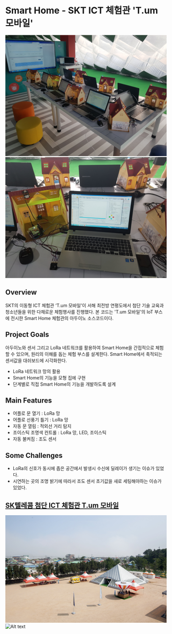 # Smart Home - SKT ICT 체험관 'T.um 모바일'
![Alt text](/images/smarthome_1.jpg?raw=true "SmartHome1")
![Alt text](/images/smarthome_2.jpg?raw=true "SmartHome2")

## Overview
SKT의 이동형 ICT 체험관 ‘T.um 모바일’이 서해 최전방 연평도에서 첨단 기술 교육과 청소년들을 위한 다채로운 체험행사를 진행했다.
본 코드는 'T.um 모바일'의 IoT 부스에 전시한 Smart Home 체험관의 아두이노 소스코드이다.

## Project Goals
아두이노와 센서 그리고 LoRa 네트워크를 활용하여 Smart Home을 간접적으로 체험할 수 있으며, 원리의 이해를 돕는 체험 부스를 설계한다.
Smart Home에서 축적되는 센서값을 대쉬보드에 시각화한다.

- LoRa 네트워크 망의 활용
- Smart Home의 기능을 모형 집에 구현
- 단계별로 직접 Smart Home의 기능을 개발하도록 설계

## Main Features
- 어플로 문 열기 : LoRa 망
- 어플로 선풍기 틀기 : LoRa 망
- 자동 문 열림 : 적외선 거리 탐지
- 조이스틱 조명색 컨트롤 : LoRa 망, LED, 조이스틱
- 자동 불켜짐 : 조도 센서

## Some Challenges
- LoRa의 신호가 동시에 좁은 공간에서 발생시 수신에 딜레이가 생기는 이슈가 있었다.
- 시연하는 곳의 조명 밝기에 따라서 조도 센서 초기값을 새로 세팅해야하는 이슈가 있었다.

## [SK텔레콤 첨단 ICT 체험관 T.um 모바일]
![Alt text](/images/article_1.jpg?raw=true "Article1")
![Alt text](/images/article_2.jpg?raw=true "Article2")

[SK텔레콤 첨단 ICT 체험관 T.um 모바일]: https://www.sktinsight.com/88610